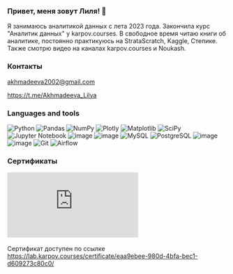 ### Привет, меня зовут Лиля! 👋
Я занимаюсь аналитикой данных с лета 2023 года. Закончила курс "Аналитик данных" у karpov.courses. В свободное время читаю книги об аналитике, постоянно практикуюсь на StrataScratch, Kaggle, Степике. Также смотрю видео на каналах karpov.courses и Noukash.

### Контакты
akhmadeeva2002@gmail.com

https://t.me/Akhmadeeva_Lilya

### Languages and tools
![Python](https://img.shields.io/badge/python-3670A0?style=for-the-badge&logo=python&logoColor=ffdd54)
![Pandas](https://img.shields.io/badge/pandas-%23150458.svg?style=for-the-badge&logo=pandas&logoColor=white)
![NumPy](https://img.shields.io/badge/numpy-%23013243.svg?style=for-the-badge&logo=numpy&logoColor=white)
![Plotly](https://img.shields.io/badge/Plotly-%233F4F75.svg?style=for-the-badge&logo=plotly&logoColor=white)
![Matplotlib](https://img.shields.io/badge/Matplotlib-%23ffffff.svg?style=for-the-badge&logo=Matplotlib&logoColor=black)
![SciPy](https://img.shields.io/badge/SciPy-%230C55A5.svg?style=for-the-badge&logo=scipy&logoColor=%white)
![Jupyter Notebook](https://img.shields.io/badge/jupyter-%23FA0F00.svg?style=for-the-badge&logo=jupyter&logoColor=white)
![image](https://github.com/a-lilya/a-lilya/assets/160621194/b31940bf-cccc-43ee-b49a-9bd2e51fb332)
![image](https://github.com/a-lilya/a-lilya/assets/160621194/74562c66-ac07-4948-9ba1-e18c3e1129a8)
![MySQL](https://img.shields.io/badge/mysql-%2300f.svg?style=for-the-badge&logo=mysql&logoColor=white)
![PostgreSQL](https://img.shields.io/badge/PostgreSQL-316192?style=for-the-badge&logo=postgresql&logoColor=white)
![image](https://github.com/a-lilya/a-lilya/assets/160621194/0f4de5a1-ebe0-48a9-a5cf-aa61f7547b10)
![image](https://github.com/a-lilya/a-lilya/assets/160621194/087054a8-93f4-4777-95e2-00e1ae24ac9b)
![Git](https://img.shields.io/badge/git-%23F05033.svg?style=for-the-badge&logo=git&logoColor=white)
![Airflow](https://img.shields.io/badge/Airflow-017CEE?style=for-the-badge&logo=Apache%20Airflow&logoColor=white)

### Сертификаты
![Image alt](https://github.com/a-lilya/a-lilya/blob/main/Сертификат_karpov.courses.pdf)

Сертификат доступен по ссылке https://lab.karpov.courses/certificate/eaa9ebee-980d-4bfa-bec1-d609273c80c0/


<!--
**a-lilya/a-lilya** is a ✨ _special_ ✨ repository because its `README.md` (this file) appears on your GitHub profile.

Here are some ideas to get you started:

- 🔭 I’m currently working on ...
- 🌱 I’m currently learning ...
- 👯 I’m looking to collaborate on ...
- 🤔 I’m looking for help with ...
- 💬 Ask me about ...
- 📫 How to reach me: ...
- 😄 Pronouns: ...
- ⚡ Fun fact: ...
-->

